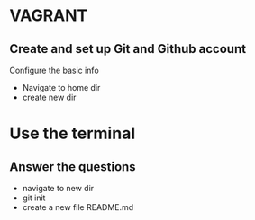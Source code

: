 # VAGRANT
## Create and set up Git and Github account
Configure the basic info
* Navigate to home dir
* create new dir

# Use the terminal
## Answer the questions
* navigate to new dir
* git init
* create a new file README.md
